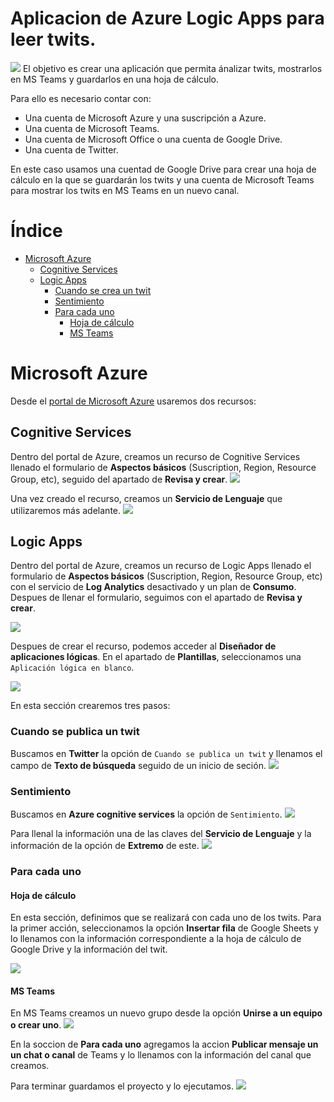 # Aplicacion de Azure Logic Apps para leer twits.
![](screenshots/K_016.jpg)
El objetivo es crear una aplicación que permita ánalizar twits, mostrarlos en MS Teams y guardarlos en una hoja de cálculo.

Para ello es necesario contar con:

- Una cuenta de Microsoft Azure y una suscripción a Azure.
- Una cuenta de Microsoft Teams.
- Una cuenta de Microsoft Office o una cuenta de Google Drive.
- Una cuenta de Twitter.

En este caso usamos una cuentad de Google Drive para crear una hoja de cálculo en la que se guardarán los twits y una cuenta de Microsoft Teams para mostrar los twits en MS Teams en un nuevo canal.

# Índice
- [Microsoft Azure](#microsoft-azure)
    - [Cognitive Services](#cognitive-services)
    - [Logic Apps](#logic-apps)
        - [Cuando se crea un twit](#Cuando-se-crea-un-twit)
        - [Sentimiento](#sentimiento)
        - [Para cada uno](#para-cada-uno)
            - [Hoja de cálculo](#hoja-de-calculo)
            - [MS Teams](#ms-teams)

# Microsoft Azure
Desde el [portal de Microsoft Azure](https://portal.azure.com) usaremos dos recursos:

## Cognitive Services
Dentro del portal de Azure, creamos un recurso de Cognitive Services llenado el formulario de **Aspectos básicos** (Suscription, Region, Resource Group, etc), seguido del apartado de **Revisa y crear**.
![](screenshots/K_000.jpg)

Una vez creado el recurso, creamos un **Servicio de Lenguaje** que utilizaremos más adelante.
![](screenshots/K_001.jpg)

## Logic Apps
Dentro del portal de Azure, creamos un recurso de Logic Apps llenado el formulario de **Aspectos básicos** (Suscription, Region, Resource Group, etc) con el servicio de **Log Analytics** desactivado y un plan de **Consumo**. Despues de llenar el formulario, seguimos con el apartado de **Revisa y crear**.

![](screenshots/K_003.jpg)

Despues de crear el recurso, podemos acceder al **Diseñador de aplicaciones lógicas**. En el apartado de **Plantillas**, seleccionamos una ```Aplicación lógica en blanco```.

![](screenshots/K_004.jpg)

En esta sección crearemos tres pasos:

### Cuando se publica un twit
Buscamos en **Twitter** la opción de ```Cuando se publica un twit``` y llenamos el campo de **Texto de búsqueda** seguido de un inicio de seción.
![](screenshots/K_005.jpg)

### Sentimiento
Buscamos en **Azure cognitive services** la opción de ```Sentimiento```.
![](screenshots/K_006.jpg)

Para llenal la información una de las claves del **Servicio de Lenguaje** y la información de la opción de **Extremo** de este.
![](screenshots/K_009.jpg)

### Para cada uno
#### Hoja de cálculo
En esta sección, definimos que se realizará con cada uno de los twits. Para la primer acción, seleccionamos la opción **Insertar fila** de Google Sheets y lo llenamos con la información correspondiente a la hoja de cálculo de Google Drive y la información del twit.

![](screenshots/K_012.jpg)

#### MS Teams
En MS Teams creamos un nuevo grupo desde la opción **Unirse a un equipo o crear uno**. 
![](screenshots/K_013.jpg)

En la soccion de **Para cada uno** agregamos la accion **Publicar mensaje un un chat o canal** de Teams y lo llenamos con la información del canal que creamos.

Para terminar guardamos el proyecto y lo ejecutamos. 
![](screenshots/K_015.jpg)
